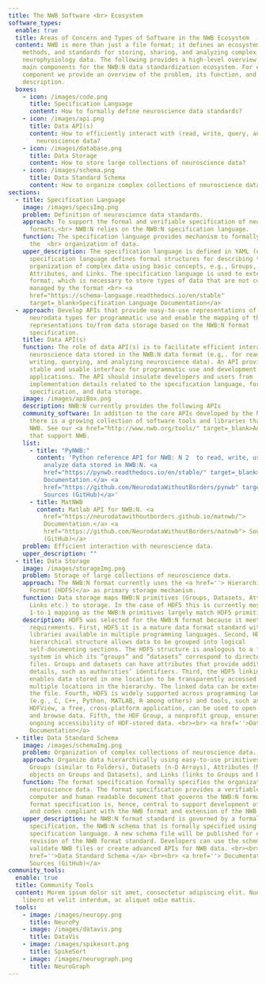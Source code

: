 ```yaml
---
title: The NWB Software <br> Ecosystem
software_types:
  enable: true
  title: Areas of Concern and Types of Software in the NWB Ecosystem
  content: NWB is more than just a file format; it defines an ecosystem of tools,
    methods, and standards for storing, sharing, and analyzing complex
    neurophysiology data. The following provides a high-level overview of the
    main components for the NWB:N data standardization ecosystem. For each
    component we provide an overview of the problem, its function, and a
    description.
  boxes:
    - icon: /images/code.png
      title: Specification Language
      content: How to formally define neuroscience data standards?
    - icon: /images/api.png
      title: Data API(s)
      content: How to efficiently interact with (read, write, query, analyze...)
        neuroscience data?
    - icon: /images/database.png
      title: Data Storage
      content: How to store large collections of neuroscience data?
    - icon: /images/schema.png
      title: Data Standard Schema
      content: How to organize complex collections of neuroscience data?
sections:
  - title: Specification Language
    image: /images/specsImg.png
    problem: Definition of neuroscience data standards.
    approach: To support the formal and verifiable specification of neurodata file
      formats,<br> NWB:N relies on the NWB:N specification language.
    function: The specification language provides mechanism to formally specify
      the  <br> organization of data.
    upper_description: The specification language is defined in YAML (or JSON). The
      specification language defines formal structures for describing the
      organization of complex data using basic concepts, e.g., Groups, Datasets,
      Attributes, and Links. The specification language is used to extend the
      format, which is necessary to store types of data that are not currently
      managed by the format <br> <a
      href="https://schema-language.readthedocs.io/en/stable"
      target=_blank>Specification Language Documentation</a>
  - approach: Develop APIs that provide easy-to-use representations of NWB:N
      neurodata types for programmatic use and enable the mapping of these
      representations to/from data storage based on the NWB:N format
      specification.
    title: Data API(s)
    function: The role of data API(s) is to facilitate efficient interaction with
      neuroscience data stored in the NWB:N data format (e.g,. for reading,
      writing, querying, and analyzing neuroscience data). An API provides a
      stable and usable interface for programmatic use and development of new
      applications. The API should insulate developers and users from
      implementation details related to the specification language, format
      specification, and data storage.
    image: /images/apiBox.png
    description: NWB:N currently provides the following APIs
    community_software: In addition to the core APIs developed by the NWB team,
      there is a growing collection of software tools and libraries that support
      NWB. See our <a href="http://www.nwb.org/tools/" target=_blank>Analysis and Visualization Tools</a> page for a list of tools
      that support NWB.
    list:
      - title: "PyNWB:"
        content: 'Python reference API for NWB: N 2  to read, write, use, extend, and
          analyze data stored in NWB:N. <a
          href="https://pynwb.readthedocs.io/en/stable/" target=_blank>
          Documentation.</a> <a
          href="https://github.com/NeurodataWithoutBorders/pynwb" target=_blank>
          Sources (GitHub)</a>'
      - title: MatNWB
        content: Matlab API for NWB:N. <a
          href="https://neurodatawithoutborders.github.io/matnwb/">
          Documentation.</a> <a
          href="https://github.com/NeurodataWithoutBorders/matnwb"> Sources
          (GitHub)</a>
    problem: Efficient interaction with neuroscience data.
    upper_description: ""
  - title: Data Storage
    image: /images/storageImg.png
    problem: Storage of large collections of neuroscience data.
    approach: The NWB:N format currently uses the <a href=''> Hierarchical Data
      Format (HDF5)</a> as primary storage mechanism.
    function: Data storage maps NWB:N primitives (Groups, Datasets, Attributes,
      Links etc.) to storage. In the case of HDF5 this is currently mostly a
      1-to-1 mapping as the NWB:N primitives largely match HDF5 primitives.
    description: HDF5 was selected for the NWB:N format because it meets several key
      requirements. First, HDF5 it is a mature data format standard with
      libraries available in multiple programming languages. Second, HDF5’s
      hierarchical structure allows data to be grouped into logical
      self-documenting sections. The HDF5 structure is analogous to a file
      system in which its “groups” and “datasets” correspond to directories and
      files. Groups and datasets can have attributes that provide additional
      details, such as authorities’ identifiers. Third, the HDF5 linking feature
      enables data stored in one location to be transparently accessed from
      multiple locations in the hierarchy. The linked data can be external to
      the file. Fourth, HDF5 is widely supported across programming languages
      (e.g., C, C++, Python, MATLAB, R among others) and tools, such as,
      HDFView, a free, cross-platform application, can be used to open a file
      and browse data. Fifth, the HDF Group, a nonprofit group, ensures the
      ongoing accessibility of HDF-stored data. <br><br> <a href=''>Data Storage
      Documentation</a>
  - title: Data Standard Schema
    image: /images/schemaImg.png
    problem: Organization of complex collections of neuroscience data.
    approach: Organize data hierarchically using easy-to-use primitives, e.g.,
      Groups (similar to Folders), Datasets (n-D Arrays), Attributes (Metadata
      objects on Groups and Datasets), and Links (links to Groups and Datasets).
    function: The format specification formally specifies the organization of
      neuroscience data. The format specification provides a verifiable,
      computer and human readable document that governs the NWB:N format. The
      format specification is, hence, central to support development of API’s
      and codes compliant with the NWB format and extension of the NWB format.
    upper_description: he NWB:N format standard is governed by a formal format
      specification, the NWB:N schema that is formally specified using the NWB
      specification language. A new schema file will be published for each
      revision of the NWB format standard. Developers can use the schema to
      validate NWB files or create advanced APIs for NWB data. <br><br><a
      href=''>Data Standard Schema </a> <br><br> <a href=''> Documentation
      Sources (GitHub)</a>
community_tools:
  enable: true
  title: Community Tools
  content: Morem ipsum dolor sit amet, consectetur adipiscing elit. Nunc vulputate
    libero et velit interdum, ac aliquet odio mattis.
  tools:
    - image: /images/neuropy.png
      title: NeuroPy
    - image: /images/datavis.png
      title: DataVis
    - image: /images/spikesort.png
      title: SpikeSort
    - image: /images/neurograph.png
      title: NeuroGraph
---
```

